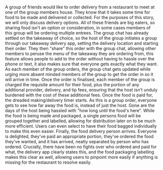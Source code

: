 A group of friends would like to order delivery from a restaurant to meet at one of the group members house. They know that it takes some time for food to be made and delivered or collected. For the purposes of this story, we will only discuss delivery options. All of these friends are big eaters, so sharing food isn't an option or consideration, in some cases members of this group will be ordering multiple entrees. 
The group chat has already settled on the takeaway of choice, so the host of the group initiates a group through our takeaway delivery app, setting the delivery location and starting their order. They then "share" this order with the group chat, allowing other members to peruse the menu of the takeaway they are ordering from, this feature allows people to add to the order without having to hassle over the phone or text, it also makes sure that everyone gets exactly what they want. As each member of the group orders, the group chat gets updated while urging more absent minded members of the group to get the order in so it will arrive in time. 
Once the order is finalised, each member of the group is charged the requisite amount for their food, plus the portion of any additional provider, delivery, and tip fees, ensuring that the host isn't unduly burdened with the cost of these additional fees.
Once the food is paid for, the dreaded making/delivery timer starts. As this is a group order, everyone gets to see how far away the food is, instead of just the host. Gone are the days of the host being hassled with "how long until the food's here". While the food is being made and packaged, a single persons food will be grouped together and labelled, allowing for distribution later on to be much more efficient. Users can even select to have their food bagged individually to make this even easier. 
Finally, the food delivery person arrives. Everyone is delighted, they've paid an appropriate portion, they've ordered the food they've wanted, and it has arrived, neatly separated by person who has ordered. Crucially, there have been no fights over who ordered and paid for what, the delivery app clearly states this, and the food packaging labelling makes this clear as well, allowing users to pinpoint more easily if anything is missing for the restaurant to resolve easily. 

